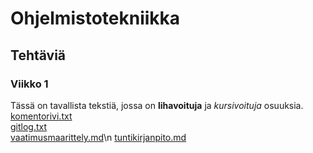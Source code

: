 # Ohjelmistotekniikka  
## Tehtäviä  
### Viikko 1  
Tässä on tavallista tekstiä, jossa on **lihavoituja** ja *kursivoituja* osuuksia.  
[komentorivi.txt](https://github.com/sohvip/ot-harjoitustyo/blob/master/laskarit/viikko1/komentorivi.txt)  
[gitlog.txt](https://github.com/sohvip/ot-harjoitustyo/blob/master/laskarit/viikko1/gitlog.txt)  
[vaatimusmaarittely.md](https://github.com/sohvip/ot-harjoitustyo/blob/master/dokumentaatio/vaatimusmaarittely.md)\n
[tuntikirjanpito.md](https://github.com/sohvip/ot-harjoitustyo/blob/master/dokumentaatio/tuntikirjanpito.md)
